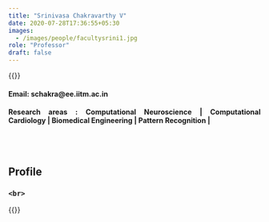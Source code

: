 ```yaml
---
title: "Srinivasa Chakravarthy V"
date: 2020-07-28T17:36:55+05:30
images:
  - /images/people/facultysrini1.jpg
role: "Professor"
draft: false 
---
```


{{<rawhtml>}} 
<div align="justify">
<h4>Email: schakra@ee.iitm.ac.in</h4>
<h4>Research areas : Computational Neuroscience | Computational Cardiology | Biomedical Engineering | Pattern Recognition |</h4><br>
</div>
<br>
<div>
	<h2>Profile</h2>
	<h3>
		
	<br>
</div>

{{</rawhtml>}}


